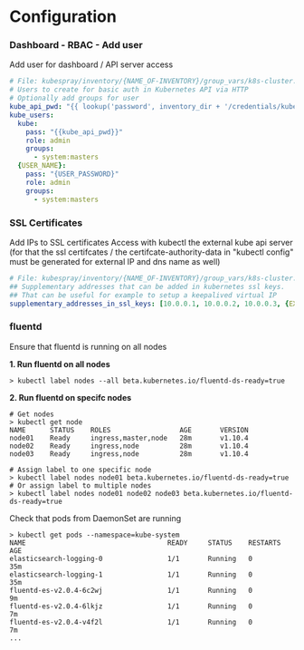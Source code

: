 # Configuration

### Dashboard - RBAC - Add user

Add user for dashboard / API server access

```yaml
# File: kubespray/inventory/{NAME_OF-INVENTORY}/group_vars/k8s-cluster.yml
# Users to create for basic auth in Kubernetes API via HTTP
# Optionally add groups for user
kube_api_pwd: "{{ lookup('password', inventory_dir + '/credentials/kube_user.creds length=15 chars=ascii_letters,digits') }}"
kube_users:
  kube:
    pass: "{{kube_api_pwd}}"
    role: admin
    groups:
      - system:masters
  {USER_NAME}:
    pass: "{USER_PASSWORD}"
    role: admin
    groups:
      - system:masters
```

### SSL Certificates

Add IPs to SSL certificates
Access with kubectl the external kube api server (for that the ssl certifcates / the certifcate-authority-data in "kubectl config" must be generated for external IP and dns name as well)

```yaml
# File: kubespray/inventory/{NAME_OF-INVENTORY}/group_vars/k8s-cluster.yml
## Supplementary addresses that can be added in kubernetes ssl keys.
## That can be useful for example to setup a keepalived virtual IP
supplementary_addresses_in_ssl_keys: [10.0.0.1, 10.0.0.2, 10.0.0.3, {EXTERNAl_IP_OF_API_SERVER}]
```

### fluentd

Ensure that fluentd is running on all nodes

**1. Run fluentd on all nodes**
```shell
> kubectl label nodes --all beta.kubernetes.io/fluentd-ds-ready=true
```

**2. Run fluentd on specifc nodes**
```shell
# Get nodes
> kubectl get node
NAME      STATUS    ROLES                 AGE       VERSION
node01    Ready     ingress,master,node   28m       v1.10.4
node02    Ready     ingress,node          28m       v1.10.4
node03    Ready     ingress,node          28m       v1.10.4

# Assign label to one specific node
> kubectl label nodes node01 beta.kubernetes.io/fluentd-ds-ready=true
# Or assign label to multiple nodes
> kubectl label nodes node01 node02 node03 beta.kubernetes.io/fluentd-ds-ready=true
```

Check that pods from DaemonSet are running
```shell
> kubectl get pods --namespace=kube-system
NAME                                   READY     STATUS    RESTARTS   AGE
elasticsearch-logging-0                1/1       Running   0          35m
elasticsearch-logging-1                1/1       Running   0          35m
fluentd-es-v2.0.4-6c2wj                1/1       Running   0          9m
fluentd-es-v2.0.4-6lkjz                1/1       Running   0          7m
fluentd-es-v2.0.4-v4f2l                1/1       Running   0          7m
...
```
